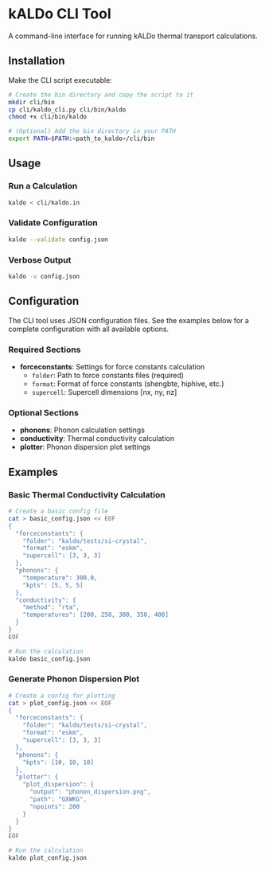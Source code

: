 # kALDo CLI Tool
A command-line interface for running kALDo thermal transport calculations.
## Installation
Make the CLI script executable:
```bash
# Create the bin directory and copy the script to it
mkdir cli/bin
cp cli/kaldo_cli.py cli/bin/kaldo
chmod +x cli/bin/kaldo

# (Optional) Add the bin directory in your PATH
export PATH=$PATH:<path_to_kaldo>/cli/bin
```

## Usage
### Run a Calculation
```bash
kaldo < cli/kaldo.in
```
### Validate Configuration
```bash
kaldo --validate config.json
```
### Verbose Output
```bash
kaldo -v config.json
```

## Configuration
The CLI tool uses JSON configuration files. See the examples below for a complete configuration with all available options.
### Required Sections
- **forceconstants**: Settings for force constants calculation
  - `folder`: Path to force constants files (required)
  - `format`: Format of force constants (shengbte, hiphive, etc.)
  - `supercell`: Supercell dimensions [nx, ny, nz]
### Optional Sections
- **phonons**: Phonon calculation settings
- **conductivity**: Thermal conductivity calculation
- **plotter**: Phonon dispersion plot settings
## Examples
### Basic Thermal Conductivity Calculation
```bash
# Create a basic config file
cat > basic_config.json << EOF
{
  "forceconstants": {
    "folder": "kaldo/tests/si-crystal",
    "format": "eskm",
    "supercell": [3, 3, 3]
  },
  "phonons": {
    "temperature": 300.0,
    "kpts": [5, 5, 5]
  },
  "conductivity": {
    "method": "rta",
    "temperatures": [200, 250, 300, 350, 400]
  }
}
EOF

# Run the calculation
kaldo basic_config.json
```
### Generate Phonon Dispersion Plot
```bash
# Create a config for plotting
cat > plot_config.json << EOF
{
  "forceconstants": {
    "folder": "kaldo/tests/si-crystal",
    "format": "eskm",
    "supercell": [3, 3, 3]
  },
  "phonons": {
    "kpts": [10, 10, 10]
  },
  "plotter": {
    "plot_dispersion": {
      "output": "phonon_dispersion.png",
      "path": "GXWKG",
      "npoints": 200
    }
  }
}
EOF

# Run the calculation
kaldo plot_config.json
```

